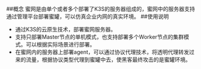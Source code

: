 ##概念
蜜网是由单个或者多个部署了K3S的服务器组成的，蜜网中的服务器支持通过管理平台部署蜜罐，可以仿真企业内网的真实环境。
##使用说明
* 通过K3S的云原生技术，部署蜜网服务器。
* 支持只部署Master节点的单机模式，也支持部署多个Worker节点的集群模式。可以根据实际场景进行部署。
* 在蜜网内的服务器上部署agent，可以通过协议代理技术，将透明代理转发过来的流量，根据协议类型代理到蜜罐中去，使黑客最终攻击的是蜜罐环境。